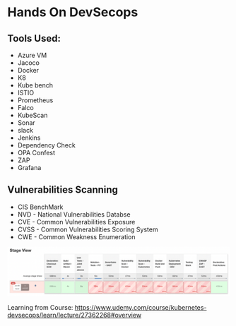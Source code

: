 # Hands On DevSecops

## Tools Used:
- Azure VM
- Jacoco
- Docker
- K8
- Kube bench
- ISTIO
- Prometheus
- Falco
- KubeScan
- Sonar
- slack
- Jenkins
- Dependency Check
- OPA Confest
- ZAP
- Grafana

## Vulnerabilities Scanning
 - CIS BenchMark
 - NVD -  National Vulnerabilities Databse
 - CVE - Common Vulnerabilities Exposure
 - CVSS - Common Vulnerabilities Scoring System
 - CWE - Common Weakness Enumeration
 
![picture](image/pipelines.png)
 
Learning from Course: 
https://www.udemy.com/course/kubernetes-devsecops/learn/lecture/27362268#overview
